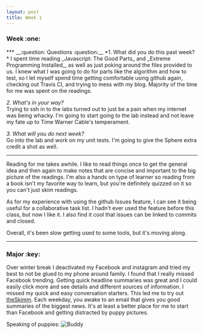 ```yaml
---
layout: post
title: Week 1
---
```

<h3>Week :one: </h3>
***  
__:question: Questions :question:__  
*1. What did you do this past week?*  
  I spent time reading _Javascript: The Good Parts_ and _Extreme Programming Installed_, as well as just poking around the files provided to us. 
  I knew what I was going to do for parts like the algorithm and how to test, so I let myself spend time getting comfortable using
  github again, checking out Travis CI, and trying to mess with my blog. Majority of the time for me was spent on the readings.
   
*2. What's in your way?*  
  Trying to ssh in to the labs turned out to just be a pain when my internet was being whacky. 
  I'm going to start going to the lab instead and not leave my fate up to Time Warner Cable's temperament.
  
*3. What will you do next week?*  
  Go into the lab and work on my unit tests. I'm going to give the Sphere extra credit a shot as well.
  
***  

Reading for me takes awhile. I like to read things once to get the general idea and then again to make notes that are concise and 
important to the big picture of the readings. I'm also a hands on type of learner so reading from a book isn't my favorite way to 
learn, but you're definitely quizzed on it so you can't just skim readings.

As for my experience with using the github Issues feature, I can see it being useful for a collaborative task list. I hadn't ever used
the feature before this class, but now I like it. I also find it cool that issues can be linked to commits and closed.

Overall, it's been slow getting used to some tools, but it's moving along.

***
<h3> Major :key: </h3>

Over winter break I deactivated my Facebook and instagram and tried my best to not be glued to my phone around family. I found that I really missed Facebook trending. Getting quick headline summaries was great and I could easily click more and see details and different sources of information. 
I missed my quick and easy conversation starters. This led me to try out [theSkimm](http://www.theskimm.com/). Each weekday, you awake to an email that gives you good summaries of the biggest news. It's at least a better place for me to start than Facebook and getting distracted by puppy pictures.

Speaking of puppies:
![Buddy](https://40.media.tumblr.com/ef3fef7a0c64a6b8ecd1143ecaef3f0d/tumblr_o1uubrKCp61r3er6io2_250.jpg "Buddy yawning")

